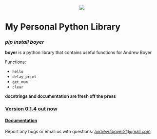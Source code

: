 <div>
<p align="center">
  <img src="https://github.com/asboyer2/asboyer2/blob/master/images/logo.png"/>
</p>
</div>


# My Personal Python Library
### ***pip install boyer***

**boyer** is a python library that contains useful 
functions for Andrew Boyer

Functions:
* `hello`
* `delay_print`
* `get_num`
* `clear`

**docstrings and documentation are fresh off the press**
### [Version 0.1.4 out now](https://pypi.org/project/boyer/)
#### [Documentation](https://github.com/asboyer2/boyer/tree/master/docs)

Report any bugs or email us with questions: andrewsboyer2@gmail.com
